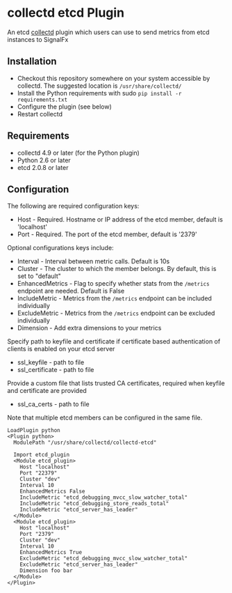 # collectd etcd Plugin

An etcd [collectd](http://www.collectd.org/) plugin which users can use to send metrics from etcd instances to SignalFx

## Installation

* Checkout this repository somewhere on your system accessible by collectd. The suggested location is `/usr/share/collectd/`
* Install the Python requirements with sudo ```pip install -r requirements.txt```
* Configure the plugin (see below)
* Restart collectd

## Requirements

* collectd 4.9 or later (for the Python plugin)
* Python 2.6 or later
* etcd 2.0.8 or later

## Configuration
The following are required configuration keys:

* Host - Required. Hostname or IP address of the etcd member, default is 'localhost'
* Port - Required. The port of the etcd member, default is '2379'

Optional configurations keys include:

* Interval - Interval between metric calls. Default is 10s
* Cluster - The cluster to which the member belongs. By default, this is set to "default"
* EnhancedMetrics - Flag to specify whether stats from the `/metrics` endpoint are needed. Default is False
* IncludeMetric - Metrics from the `/metrics` endpoint can be included individually
* ExcludeMetric - Metrics from the `/metrics` endpoint can be excluded individually
* Dimension - Add extra dimensions to your metrics

Specify path to keyfile and certificate if certificate based authentication of clients is enabled on your etcd server
* ssl_keyfile - path to file
* ssl_certificate - path to file

Provide a custom file that lists trusted CA certificates, required when keyfile and certificate are provided
* ssl_ca_certs - path to file

Note that multiple etcd members can be configured in the same file.

```
LoadPlugin python
<Plugin python>
  ModulePath "/usr/share/collectd/collectd-etcd"

  Import etcd_plugin
  <Module etcd_plugin>
    Host "localhost"
    Port "22379"
    Cluster "dev"
    Interval 10
    EnhancedMetrics False
    IncludeMetric "etcd_debugging_mvcc_slow_watcher_total"
    IncludeMetric "etcd_debugging_store_reads_total"
    IncludeMetric "etcd_server_has_leader"
  </Module>
  <Module etcd_plugin>
    Host "localhost"
    Port "2379"
    Cluster "dev"
    Interval 10
    EnhancedMetrics True
    ExcludeMetric "etcd_debugging_mvcc_slow_watcher_total"
    ExcludeMetric "etcd_server_has_leader"
    Dimension foo bar
  </Module>
</Plugin>
```
